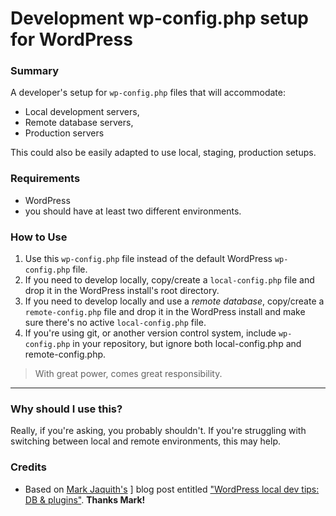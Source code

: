 # Development wp-config.php setup for WordPress

### Summary
A developer's setup for `wp-config.php` files that will accommodate:

+ Local development servers,
+ Remote database servers,
+ Production servers

This could also be easily adapted to use local, staging, production setups.

### Requirements
+ WordPress
+ you should have at least two different environments.

### How to Use
1. Use this `wp-config.php` file instead of the default WordPress `wp-config.php` file.
1. If you need to develop locally, copy/create a `local-config.php` file and drop it in the WordPress install's root directory.
1. If you need to develop locally and use a *remote database*, copy/create a `remote-config.php` file and drop it in the WordPress install and make sure there's no active `local-config.php` file.
1. If you're using git, or another version control system, include `wp-config.php` in your repository, but ignore both local-config.php and remote-config.php.

> With great power, comes great responsibility.

----

### Why should I use this?
Really, if you're asking, you probably shouldn't.  If you're struggling with switching between local and remote environments, this may help.

### Credits
+ Based on [Mark Jaquith's](https://github.com/markjaquith) ] blog post entitled ["WordPress local dev tips: DB & plugins"](http://markjaquith.wordpress.com/2011/06/24/wordpress-local-dev-tips/).  **Thanks Mark!**